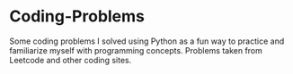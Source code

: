 # Coding-Problems
Some coding problems I solved using Python as a fun way to practice and familiarize myself with programming concepts.
Problems taken from Leetcode and other coding sites.
